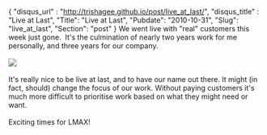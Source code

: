 {
 "disqus_url" : "http://trishagee.github.io/post/live_at_last/",
 "disqus_title" : "Live at Last",
 "Title": "Live at Last",
 "Pubdate": "2010-10-31",
 "Slug": "live_at_last",
 "Section": "post"
}
We went live with &quot;real&quot; customers this week just gone. &nbsp;It's the culmination of nearly two years work for me personally, and three years for our company.<br/><br/><img src="http://sphotos.ak.fbcdn.net/hphotos-ak-snc4/hs991.snc4/76493_450908175811_545840811_6068221_1642738_n.jpg"/><br/><br/>It's really nice to be live at last, and to have our name out there.  It might (in fact, should) change the focus of our work.  Without paying customers it's much more difficult to prioritise work based on what they might need or want.<br/><br/>Exciting times for LMAX!
